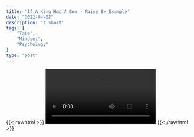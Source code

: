```yaml
---
title: "If A King Had A Son - Raise By Example"
date: "2022-04-02"
description: "t short"
tags: [
    "Tate",
    "Mindset",
    "Psychology"
]
type: "post"
---
```

{{< rawhtml >}}
    <video width="auto" height="auto" controls>
        <source src="https://clips.dev00ps.com/Tate/WHEN%20A%20KING%E2%80%A6%20shorts%20fatherhood.mp4" type="video/mp4"> 
    </video>
{{< /rawhtml >}}